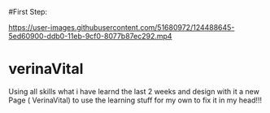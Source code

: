 
#First Step: 


https://user-images.githubusercontent.com/51680972/124488645-5ed60900-ddb0-11eb-9cf0-8077b87ec292.mp4



# verinaVital

Using all skills what i have learnd the last 2 weeks and design with it a new Page ( VerinaVital) 
to use the learning stuff for my own to fix it in my head!!!
